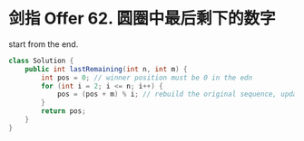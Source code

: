 # 剑指 Offer 62. 圆圈中最后剩下的数字

start from the end.

```java
class Solution {
    public int lastRemaining(int n, int m) {
        int pos = 0; // winner position must be 0 in the edn
        for (int i = 2; i <= n; i++) {
            pos = (pos + m) % i; // rebuild the original sequence, update length(i) the same time
        }
        return pos;
    }
}
```
